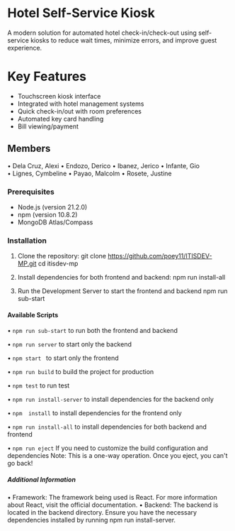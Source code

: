 # Hotel Self-Service Kiosk

A modern solution for automated hotel check-in/check-out using self-service kiosks to reduce wait times, minimize errors, and improve guest experience.

# Key Features
- Touchscreen kiosk interface
- Integrated with hotel management systems
- Quick check-in/out with room preferences
- Automated key card handling
- Bill viewing/payment

## Members
• Dela Cruz, Alexi 
• Endozo, Derico 
• Ibanez, Jerico 
• Infante, Gio  
• Lignes, Cymbeline 
• Payao, Malcolm 
• Rosete, Justine

### Prerequisites

- Node.js (version 21.2.0)
- npm (version 10.8.2)
- MongoDB Atlas/Compass

### Installation

1. Clone the repository:
    git clone https://github.com/poey11/ITISDEV-MP.git
    cd itisdev-mp

2. Install dependencies for both frontend and backend:
    npm run install-all

3.  Run the Development Server to start the frontend and backend
    npm run sub-start

#### Available Scripts

• `npm run sub-start` to run both the frontend and backend

• `npm run server` to start only the backend

• `npm start ` to start only the frontend

• `npm run build` to build the project for production

• `npm test` to run test

• `npm run install-server` to install dependencies for the backend only

• `npm  install` to install dependencies for the frontend only

•  `npm run install-all` to install  dependencies for both backend and frontend

• `npm run eject` If you need to customize the build configuration and dependencies Note: This is a one-way operation. Once you eject, you can't go back!

##### Additional Information
• Framework: The framework being used is React. For more information about React, visit the official documentation.
• Backend: The backend is located in the backend directory. Ensure you have the necessary dependencies installed by running npm run install-server.
